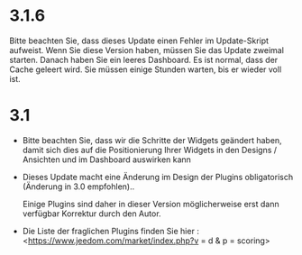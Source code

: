 3.1.6 
=====

Bitte beachten Sie, dass dieses Update einen Fehler im Update-Skript aufweist.
Wenn Sie diese Version haben, müssen Sie das Update zweimal starten.
Danach haben Sie ein leeres Dashboard. Es ist normal, dass der Cache geleert wird. Sie müssen einige Stunden warten, bis er wieder voll ist.

3.1 
===

-   Bitte beachten Sie, dass wir die Schritte der Widgets geändert haben, damit sich dies auf die Positionierung Ihrer Widgets in den Designs / Ansichten und im Dashboard auswirken kann
    
-   Dieses Update macht eine Änderung im Design der Plugins obligatorisch (Änderung in 3.0 empfohlen).. 
    
    Einige Plugins sind daher in dieser Version möglicherweise erst dann verfügbar
    Korrektur durch den Autor.

-   Die Liste der fraglichen Plugins finden Sie hier :
    <https://www.jeedom.com/market/index.php?v = d &amp; p = scoring>


